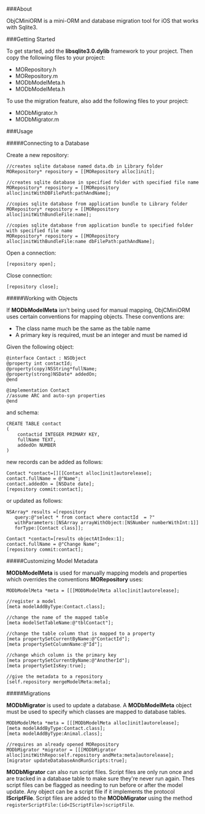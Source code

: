 ###About

ObjCMiniORM is a mini-ORM and database migration tool for iOS that works with Sqlite3.

###Getting Started

To get started, add the **libsqlite3.0.dylib** framework to your project. Then copy the following files to your project:

* MORepository.h
* MORepository.m
* MODbModelMeta.h
* MODbModelMeta.h

To use the migration feature, also add the following files to your project:

* MODbMigrator.h
* MODbMigrator.m

###Usage

#####Connecting to a Database

Create a new repository:

	//creates sqlite database named data.db in Library folder
    MORepository* repository = [[MORepository alloc]init];

	//creates sqlite database in specified folder with specified file name
    MORepository* repository = [[MORepository alloc]initWithDBFilePath:pathAndName];

	//copies sqlite database from application bundle to Library folder
    MORepository* repository = [[MORepository alloc]initWithBundleFile:name];
    
    //copies sqlite database from application bundle to specified folder with specified file name
    MORepository* repository = [[MORepository alloc]initWithBundleFile:name dbFilePath:pathAndName];
    
Open a connection:

    [repository open];
    

Close connection:

	[repository close];
	
#####Working with Objects

If **MODbModelMeta** isn't being used for manual mapping, ObjCMiniORM uses certain conventions for mapping objects. These conventions are:

* The class name much be the same as the table name
* A primary key is required, must be an integer and must be named <table-name>id

Given the following object:

	@interface Contact : NSObject
	@property int contactId;
	@property(copy)NSString*fullName;
	@property(strong)NSDate* addedOn;
	@end
	
	@implementation Contact
	//assume ARC and auto-syn properties
	@end
	
and schema:

	CREATE TABLE contact
	(
		contactid INTEGER PRIMARY KEY, 
		fullName TEXT, 
		addedOn NUMBER
	)

new records can be added as follows:

    Contact *contact=[][[Contact alloc]init]autorelease];
    contact.fullName = @"Name";
    contact.addedOn = [NSDate date];
	[repository commit:contact];

or updated as follows:

	NSArray* results =[repository
	   query:@"select * from contact where contactId  = ?"
	   withParameters:[NSArray arrayWithObject:[NSNumber numberWithInt:1]]
	   forType:[Contact class]];
	   
	Contact *contact=[results objectAtIndex:1];
	contact.fullName = @"Change Name";
	[repository commit:contact];
	
#####Customizing Model Metadata

**MODbModelMeta** is used for manually mapping models and properties which overrides the conventions **MORepository** uses:

    MODbModelMeta *meta = [[[MODbModelMeta alloc]init]autorelease];
    
    //register a model
    [meta modelAddByType:Contact.class];
    
    //change the name of the mapped table
    [meta modelSetTableName:@"tblContact"];
    
    //change the table column that is mapped to a property
    [meta propertySetCurrentByName:@"ContactId"];
    [meta propertySetColumnName:@"Id"];
    
    //change which column is the primary key
    [meta propertySetCurrentByName:@"AnotherId"];
    [meta propertySetIsKey:true];
    
    //give the metadata to a repository
	[self.repository mergeModelMeta:meta];
	
	
#####Migrations

**MODbMigrator** is used to update a database. A **MODbModelMeta** object must be used to specify which classes are mapped to database tables.

    MODbModelMeta *meta = [[[MODbModelMeta alloc]init]autorelease];
    [meta modelAddByType:Contact.class];
    [meta modelAddByType:Animal.class];
    
    //requires an already opened MORepository
    MODbMigrator *migrator = [[[MODbMigrator alloc]initWithRepo:self.repository andMeta:meta]autorelease];
    [migrator updateDatabaseAndRunScripts:true];
    
**MODbMigrator** can also run script files. Script files are only run once and are tracked in a database table to make sure they're never run again. Thes script files can be flagged as needing to run before or after the model update. Any object can be a script file if it implements the protocol **IScriptFile**. Script files are added to the **MODbMigrator** using the method `registerScriptFile:(id<IScriptFile>)scriptFile`.







